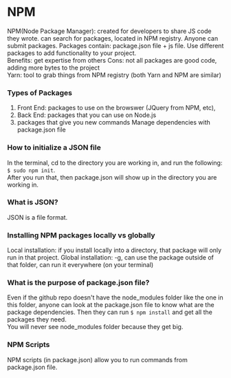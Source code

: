 # NPM
NPM(Node Package Manager): created for developers to share JS code they wrote. can search for packages, located in NPM registry. Anyone can submit packages. Packages contain: package.json file + js file. Use different packages to add functionality to your project.  
Benefits: get expertise from others
Cons: not all packages are good code, adding more bytes to the project  
Yarn: tool to grab things from NPM registry (both Yarn and NPM are similar)  

### Types of Packages
1. Front End: packages to use on the browswer (JQuery from NPM, etc), 
2. Back End: packages that you can use on Node.js 
3. packages that give you new commands
Manage dependencies with package.json file

### How to initialize a JSON file
In the terminal, cd to the directory you are working in, and run the following: `$ sudo npm init`.  
After you run that, then package.json will show up in the directory you are working in. 

### What is JSON?
JSON is a file format.

### Installing NPM packages locally vs globally
Local installation: if you install locally into a directory, that package will only run in that project. 
Global installation: -g, can use the package outside of that folder, can run it everywhere (on your terminal)

### What is the purpose of package.json file?
Even if the github repo doesn't have the node_modules folder like the one in this folder, anyone can look at the package.json file to know what are the package dependencies. Then they can run `$ npm install` and get all the packages they need.  
You will never see node_modules folder because they get big. 

### NPM Scripts
NPM scripts (in package.json) allow you to run commands from package.json file. 
